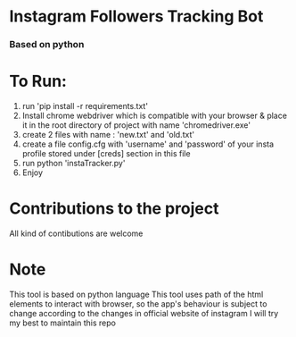 # Instagram Followers Tracking Bot
### Based on python
# To Run:
1. run 'pip install -r requirements.txt'
2. Install chrome webdriver which is compatible with your browser & place it in the root directory of project with name 'chromedriver.exe'
3. create 2 files with name : 'new.txt' and 'old.txt'
4. create a file config.cfg with 'username' and 'password' of your insta profile stored under [creds] section in this file
5. run python 'instaTracker.py'
6. Enjoy
# Contributions to the project
All kind of contibutions are welcome
# Note 
This tool is based on python language
This tool uses path of the html elements to interact with browser, so the app's behaviour is subject to change according to the changes in official website of instagram
I will try my best to maintain this repo
